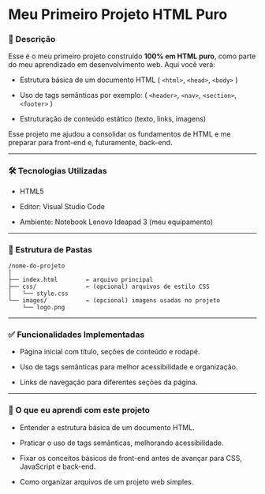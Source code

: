 # Meu Primeiro Projeto HTML Puro

### 🎯 Descrição

Esse é o meu primeiro projeto construído **100% em HTML puro**, como parte do meu aprendizado em desenvolvimento web.
Aqui você verá:

- Estrutura básica de um documento HTML ( ```<html>```, ```<head>```, ```<body>``` )

- Uso de tags semânticas por exemplo: ( ```<header>```, ```<nav>```, ```<section>```, ```<footer>``` )

- Estruturação de conteúdo estático (texto, links, imagens)

Esse projeto me ajudou a consolidar os fundamentos de HTML e me preparar para front-end e, futuramente, back-end.

---
### 🛠 Tecnologias Utilizadas

- HTML5

- Editor: Visual Studio Code

- Ambiente: Notebook Lenovo Ideapad 3 (meu equipamento)
---

### 📁 Estrutura de Pastas
```
/nome-do-projeto
│
├── index.html        ← arquivo principal
├── css/              ← (opcional) arquivos de estilo CSS
│   └── style.css
└── images/           ← (opcional) imagens usadas no projeto
    └── logo.png
```
---

### ✅ Funcionalidades Implementadas

- Página inicial com título, seções de conteúdo e rodapé.

- Uso de tags semânticas para melhor acessibilidade e organização.

- Links de navegação para diferentes seções da página.
---

### 📌 O que eu aprendi com este projeto

- Entender a estrutura básica de um documento HTML.

- Praticar o uso de tags semânticas, melhorando acessibilidade.

- Fixar os conceitos básicos de front-end antes de avançar para CSS, JavaScript e back-end.

- Como organizar arquivos de um projeto web simples.
